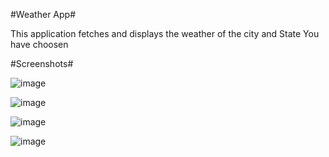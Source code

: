 #Weather App#

  This application fetches and displays the weather of the city and State You have choosen

#Screenshots#

  ![image](https://user-images.githubusercontent.com/56113584/138439266-6736a91e-7550-4f8d-ab4d-2a54e752d6ca.png)

  ![image](https://user-images.githubusercontent.com/56113584/138439834-b3220f0d-c2be-4d72-9fcb-7bfa81c5f022.png)

  ![image](https://user-images.githubusercontent.com/56113584/138439932-3274d2e2-ac2e-4acc-8c70-113f515a3465.png)

  ![image](https://user-images.githubusercontent.com/56113584/138440075-f155d40c-c9db-4514-8161-9df7620dfad8.png)

